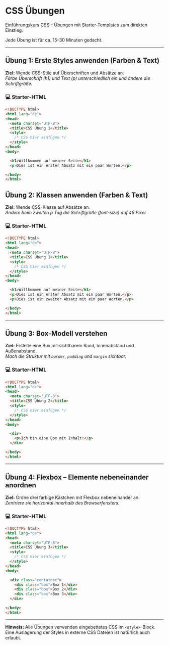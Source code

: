 # CSS Übungen

Einführungskurs CSS – Übungen mit Starter-Templates zum direkten Einstieg.  

Jede Übung ist für ca. 15–30 Minuten gedacht.

---

## Übung 1: Erste Styles anwenden (Farben & Text)

**Ziel:** Wende CSS-Stile auf Überschriften und Absätze an.  
*Färbe Überschrift (h1) und Text (p) unterschiedlich ein und ändere die Schriftgröße.*

### 💻 Starter-HTML

```html
<!DOCTYPE html>
<html lang="de">
<head>
  <meta charset="UTF-8">
  <title>CSS Übung 1</title>
  <style>
    /* CSS hier einfügen */
  </style>
</head>
<body>

  <h1>Willkommen auf meiner Seite</h1>
  <p>Dies ist ein erster Absatz mit ein paar Worten.</p>

</body>
</html>
```


## Übung 2: Klassen anwenden (Farben & Text)

**Ziel:** Wende CSS-Klasse auf Absätze an.  
*Ändere beim zweiten p Tag die Schriftgröße (font-size) auf 48 Pixel.*

### 💻 Starter-HTML

```html
<!DOCTYPE html>
<html lang="de">
<head>
  <meta charset="UTF-8">
  <title>CSS Übung 1</title>
  <style>
    /* CSS hier einfügen */
  </style>
</head>
<body>

  <h1>Willkommen auf meiner Seite</h1>
  <p>Dies ist ein erster Absatz mit ein paar Worten.</p>
  <p>Dies ist ein zweiter Absatz mit ein paar Worten.</p>

</body>
</html>
```

---

## Übung 3: Box-Modell verstehen

**Ziel:** Erstelle eine Box mit sichtbarem Rand, Innenabstand und Außenabstand.  
*Mach die Struktur mit `border`, `padding` und `margin` sichtbar.*

### 💻 Starter-HTML

```html
<!DOCTYPE html>
<html lang="de">
<head>
  <meta charset="UTF-8">
  <title>CSS Übung 2</title>
  <style>
    /* CSS hier einfügen */
  </style>
</head>
<body>

  <div>
    <p>Ich bin eine Box mit Inhalt!</p>
  </div>

</body>
</html>
```

---

## Übung 4: Flexbox – Elemente nebeneinander anordnen

**Ziel:** Ordne drei farbige Kästchen mit Flexbox nebeneinander an.  
*Zentriere sie horizontal innerhalb des Browserfensters.*

### 💻 Starter-HTML

```html
<!DOCTYPE html>
<html lang="de">
<head>
  <meta charset="UTF-8">
  <title>CSS Übung 3</title>
  <style>
    /* CSS hier einfügen */
  </style>
</head>
<body>

  <div class="container">
    <div class="box">Box 1</div>
    <div class="box">Box 2</div>
    <div class="box">Box 3</div>
  </div>

</body>
</html>
```

---

**Hinweis:** Alle Übungen verwenden eingebettetes CSS im `<style>`-Block.  
Eine Auslagerung der Styles in externe CSS Dateien ist natürlich auch erlaubt.
